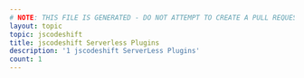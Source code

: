 ```yaml
---
# NOTE: THIS FILE IS GENERATED - DO NOT ATTEMPT TO CREATE A PULL REQUEST TO UPDATE THE DATA. 
layout: topic
topic: jscodeshift
title: jscodeshift Serverless Plugins
description: '1 jscodeshift ServerLess Plugins'
count: 1
---
```

